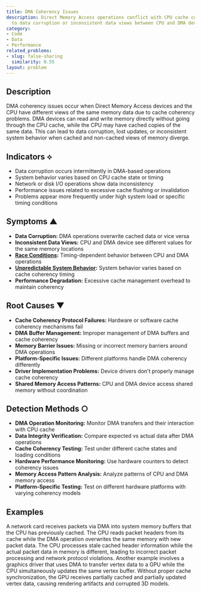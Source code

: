 ```yaml
---
title: DMA Coherency Issues
description: Direct Memory Access operations conflict with CPU cache coherency, leading
  to data corruption or inconsistent data views between CPU and DMA devices.
category:
- Code
- Data
- Performance
related_problems:
- slug: false-sharing
  similarity: 0.55
layout: problem
---
```


## Description

DMA coherency issues occur when Direct Memory Access devices and the CPU have different views of the same memory data due to cache coherency problems. DMA devices can read and write memory directly without going through the CPU cache, while the CPU may have cached copies of the same data. This can lead to data corruption, lost updates, or inconsistent system behavior when cached and non-cached views of memory diverge.

## Indicators ⟡

- Data corruption occurs intermittently in DMA-based operations
- System behavior varies based on CPU cache state or timing
- Network or disk I/O operations show data inconsistency
- Performance issues related to excessive cache flushing or invalidation
- Problems appear more frequently under high system load or specific timing conditions

## Symptoms ▲

- **Data Corruption:** DMA operations overwrite cached data or vice versa
- **Inconsistent Data Views:** CPU and DMA device see different values for the same memory locations
- **[Race Conditions](race-conditions.md):** Timing-dependent behavior between CPU and DMA operations
- **[Unpredictable System Behavior](unpredictable-system-behavior.md):** System behavior varies based on cache coherency timing
- **Performance Degradation:** Excessive cache management overhead to maintain coherency

## Root Causes ▼

- **Cache Coherency Protocol Failures:** Hardware or software cache coherency mechanisms fail
- **DMA Buffer Management:** Improper management of DMA buffers and cache coherency
- **Memory Barrier Issues:** Missing or incorrect memory barriers around DMA operations
- **Platform-Specific Issues:** Different platforms handle DMA coherency differently
- **Driver Implementation Problems:** Device drivers don't properly manage cache coherency
- **Shared Memory Access Patterns:** CPU and DMA device access shared memory without coordination

## Detection Methods ○

- **DMA Operation Monitoring:** Monitor DMA transfers and their interaction with CPU cache
- **Data Integrity Verification:** Compare expected vs actual data after DMA operations
- **Cache Coherency Testing:** Test under different cache states and loading conditions
- **Hardware Performance Monitoring:** Use hardware counters to detect coherency issues
- **Memory Access Pattern Analysis:** Analyze patterns of CPU and DMA memory access
- **Platform-Specific Testing:** Test on different hardware platforms with varying coherency models

## Examples

A network card receives packets via DMA into system memory buffers that the CPU has previously cached. The CPU reads packet headers from its cache while the DMA operation overwrites the same memory with new packet data. The CPU processes stale cached header information while the actual packet data in memory is different, leading to incorrect packet processing and network protocol violations. Another example involves a graphics driver that uses DMA to transfer vertex data to a GPU while the CPU simultaneously updates the same vertex buffer. Without proper cache synchronization, the GPU receives partially cached and partially updated vertex data, causing rendering artifacts and corrupted 3D models.